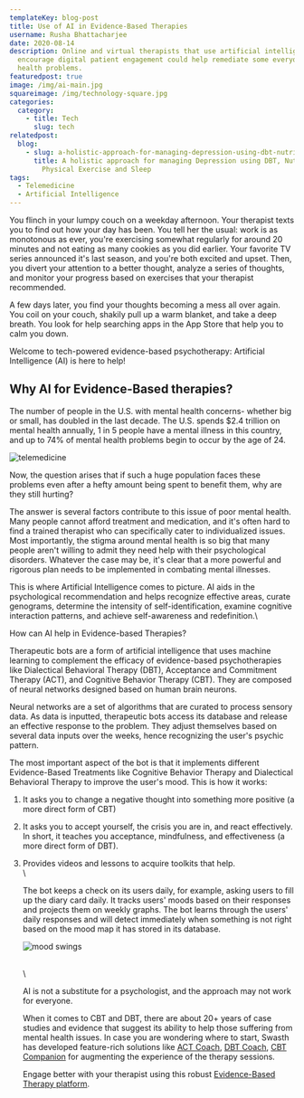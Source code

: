 ```yaml
---
templateKey: blog-post
title: Use of AI in Evidence-Based Therapies
username: Rusha Bhattacharjee
date: 2020-08-14
description: Online and virtual therapists that use artificial intelligence to
  encourage digital patient engagement could help remediate some everyday mental
  health problems.
featuredpost: true
image: /img/ai-main.jpg
squareimage: /img/technology-square.jpg
categories:
  category:
    - title: Tech
      slug: tech
relatedpost:
  blog:
    - slug: a-holistic-approach-for-managing-depression-using-dbt-nutrition-hrv-and-physical-exercise
      title: A holistic approach for managing Depression using DBT, Nutrition, HRV,
        Physical Exercise and Sleep
tags:
  - Telemedicine
  - Artificial Intelligence
---
```

<!--StartFragment-->

You flinch in your lumpy couch on a weekday afternoon. Your therapist texts you to find out how your day has been. You tell her the usual: work is as monotonous as ever, you're exercising somewhat regularly for around 20 minutes and not eating as many cookies as you did earlier. Your favorite TV series announced it's last season, and you're both excited and upset. Then, you divert your attention to a better thought, analyze a series of thoughts, and monitor your progress based on exercises that your therapist recommended.

A few days later, you find your thoughts becoming a mess all over again. You coil on your couch, shakily pull up a warm blanket, and take a deep breath. You look for help searching apps in the App Store that help you to calm you down.

Welcome to tech-powered evidence-based psychotherapy: Artificial Intelligence (AI) is here to help!

## Why AI for Evidence-Based therapies?

The number of people in the U.S. with mental health concerns- whether big or small, has doubled in the last decade. The U.S. spends $2.4 trillion on mental health annually, 1 in 5 people have a mental illness in this country, and up to 74% of mental health problems begin to occur by the age of 24.

![telemedicine](/img/telemedicine.jpg "telemedicine")

Now, the question arises that if such a huge population faces these problems even after a hefty amount being spent to benefit them, why are they still hurting?

The answer is several factors contribute to this issue of poor mental health. Many people cannot afford treatment and medication, and it's often hard to find a trained therapist who can specifically cater to individualized issues. Most importantly, the stigma around mental health is so big that many people aren't willing to admit they need help with their psychological disorders. Whatever the case may be, it's clear that a more powerful and rigorous plan needs to be implemented in combating mental illnesses.

This is where Artificial Intelligence comes to picture. AI aids in the psychological recommendation and helps recognize effective areas, curate genograms, determine the intensity of self-identification, examine cognitive interaction patterns, and achieve self-awareness and redefinition.\
<!--StartFragment-->

How can AI help in Evidence-based Therapies?

Therapeutic bots are a form of artificial intelligence that uses machine learning to complement the efficacy of evidence-based psychotherapies like Dialectical Behavioral Therapy (DBT), Acceptance and Commitment Therapy (ACT), and Cognitive Behavior Therapy (CBT). They are composed of neural networks designed based on human brain neurons.

Neural networks are a set of algorithms that are curated to process sensory data. As data is inputted, therapeutic bots access its database and release an effective response to the problem. They adjust themselves based on several data inputs over the weeks, hence recognizing the user's psychic pattern.

The most important aspect of the bot is that it implements different Evidence-Based Treatments like Cognitive Behavior Therapy and Dialectical Behavioral Therapy to improve the user's mood. This is how it works:

1. It asks you to change a negative thought into something more positive (a more direct form of CBT)
2. It asks you to accept yourself, the crisis you are in, and react effectively. In short, it teaches you acceptance, mindfulness, and effectiveness (a more direct form of DBT).
3. Provides videos and lessons to acquire toolkits that help.\
   \
   <!--StartFragment-->

   The bot keeps a check on its users daily, for example, asking users to fill up the diary card daily. It tracks users' moods based on their responses and projects them on weekly graphs. The bot learns through the users' daily responses and will detect immediately when something is not right based on the mood map it has stored in its database.

   ![mood swings](/img/mood-swings.jpg "AI Telemedicine")

   \
   \
   <!--StartFragment-->

   AI is not a substitute for a psychologist, and the approach may not work for everyone.

   When it comes to CBT and DBT, there are about 20+ years of case studies and evidence that suggest its ability to help those suffering from mental health issues. In case you are wondering where to start, Swasth has developed feature-rich solutions like [ACT Coach](https://www.swasth.co/act-coach/), [DBT Coach](https://www.swasth.co/dbt-coach/), [CBT Companion](https://www.swasth.co/cbt-companion/) for augmenting the experience of the therapy sessions.

   Engage better with your therapist using this robust [Evidence-Based Therapy platform](https://www.swasth.co/).



   <!--EndFragment-->

   <!--EndFragment-->

<!--EndFragment-->

<!--EndFragment-->